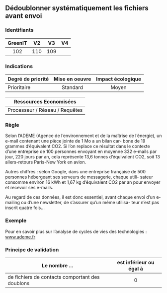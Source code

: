## Dédoublonner systématiquement les fichiers avant envoi

### Identifiants

| GreenIT |  V2  |  V3  |  V4  |
|:-------:|:----:|:----:|:----:|
|   102   | 110  | 109  |      |

### Indications

| Degré de priorité |      Mise en oeuvre       |  Impact écologique    | 
|-------------------|:-------------------------:|:---------------------:|
| Prioritaire       |  Standard                 |    Moyen              | 


|Ressources Economisées                                      |
|:----------------------------------------------------------:|
|  Processeur / Réseau / Requêtes  |

### Règle

Selon l’ADEME (Agence de l’environnement et de la maîtrise de l’énergie), un e-mail contenant une pièce jointe de 1 Mo a un bilan car- bone de 19 grammes d’équivalent CO2. Si l’on replace ce résultat dans le contexte d’une entreprise de 100 personnes envoyant en moyenne 332 e-mails par jour, 220 jours par an, cela représente 13,6 tonnes d’équivalent CO2, soit 13 allers-retours Paris-New York en avion.

Autres chiffres : selon Google, dans une entreprise française de 500 personnes hébergeant ses serveurs de messagerie, chaque utili- sateur consomme environ 16 kWh et 1,67 kg d’équivalent CO2 par an pour envoyer et recevoir ses e-mails.

Au regard de ces données, il est donc essentiel, avant chaque envoi d’un e-mailing ou d’une newsletter, de s’assurer qu’un même utilisa- teur n’est pas inscrit quatre fois…

### Exemple

Pour en savoir plus sur l’analyse de cycles de vies des technologies :
www.ademe.fr

### Principe de validation

| Le nombre ...     | est inférieur ou égal à   |  
|-------------------|:-------------------------:|
| de fichiers de contacts comportant des doublons  | 0  |
